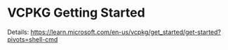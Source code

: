 # VCPKG Getting Started

Details: https://learn.microsoft.com/en-us/vcpkg/get_started/get-started?pivots=shell-cmd